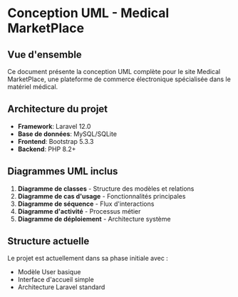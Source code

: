 # Conception UML - Medical MarketPlace

## Vue d'ensemble
Ce document présente la conception UML complète pour le site Medical MarketPlace, une plateforme de commerce électronique spécialisée dans le matériel médical.

## Architecture du projet
- **Framework**: Laravel 12.0
- **Base de données**: MySQL/SQLite
- **Frontend**: Bootstrap 5.3.3
- **Backend**: PHP 8.2+

## Diagrammes UML inclus
1. **Diagramme de classes** - Structure des modèles et relations
2. **Diagramme de cas d'usage** - Fonctionnalités principales
3. **Diagramme de séquence** - Flux d'interactions
4. **Diagramme d'activité** - Processus métier
5. **Diagramme de déploiement** - Architecture système

## Structure actuelle
Le projet est actuellement dans sa phase initiale avec :
- Modèle User basique
- Interface d'accueil simple
- Architecture Laravel standard 